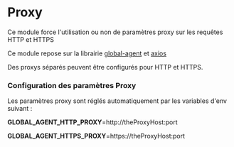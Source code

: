 # Proxy

Ce module force l'utilisation ou non de paramètres proxy sur les requêtes HTTP et HTTPS

Ce module repose sur la librairie [global-agent](https://www.npmjs.com/package/global-agent) et [axios](https://www.npmjs.com/package/axios)

Des proxys séparés peuvent être configurés pour HTTP et HTTPS.

### Configuration des paramètres Proxy

Les paramètres proxy sont réglés automatiquement par les variables d'env suivant :

**GLOBAL_AGENT_HTTP_PROXY**=http://theProxyHost:port

**GLOBAL_AGENT_HTTPS_PROXY**=https://theProxyHost:port
